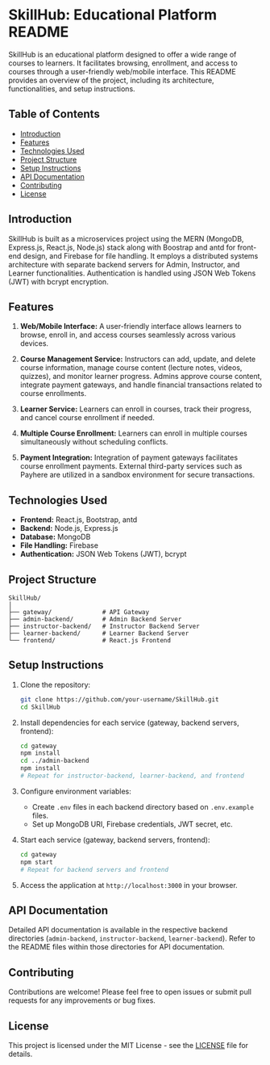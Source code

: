 # SkillHub: Educational Platform README

SkillHub is an educational platform designed to offer a wide range of courses to learners. It facilitates browsing, enrollment, and access to courses through a user-friendly web/mobile interface. This README provides an overview of the project, including its architecture, functionalities, and setup instructions.

## Table of Contents

- [Introduction](#introduction)
- [Features](#features)
- [Technologies Used](#technologies-used)
- [Project Structure](#project-structure)
- [Setup Instructions](#setup-instructions)
- [API Documentation](#api-documentation)
- [Contributing](#contributing)
- [License](#license)

## Introduction

SkillHub is built as a microservices project using the MERN (MongoDB, Express.js, React.js, Node.js) stack along with Boostrap and antd for front-end design, and Firebase for file handling. It employs a distributed systems architecture with separate backend servers for Admin, Instructor, and Learner functionalities. Authentication is handled using JSON Web Tokens (JWT) with bcrypt encryption.

## Features

1. **Web/Mobile Interface:** A user-friendly interface allows learners to browse, enroll in, and access courses seamlessly across various devices.

2. **Course Management Service:** Instructors can add, update, and delete course information, manage course content (lecture notes, videos, quizzes), and monitor learner progress. Admins approve course content, integrate payment gateways, and handle financial transactions related to course enrollments.

3. **Learner Service:** Learners can enroll in courses, track their progress, and cancel course enrollment if needed.

4. **Multiple Course Enrollment:** Learners can enroll in multiple courses simultaneously without scheduling conflicts.

5. **Payment Integration:** Integration of payment gateways facilitates course enrollment payments. External third-party services such as Payhere are utilized in a sandbox environment for secure transactions.

## Technologies Used

- **Frontend:** React.js, Bootstrap, antd
- **Backend:** Node.js, Express.js
- **Database:** MongoDB
- **File Handling:** Firebase
- **Authentication:** JSON Web Tokens (JWT), bcrypt

## Project Structure

```
SkillHub/
│
├── gateway/              # API Gateway
├── admin-backend/        # Admin Backend Server
├── instructor-backend/   # Instructor Backend Server
├── learner-backend/      # Learner Backend Server
└── frontend/             # React.js Frontend
```

## Setup Instructions

1. Clone the repository:
   ```bash
   git clone https://github.com/your-username/SkillHub.git
   cd SkillHub
   ```

2. Install dependencies for each service (gateway, backend servers, frontend):
   ```bash
   cd gateway
   npm install
   cd ../admin-backend
   npm install
   # Repeat for instructor-backend, learner-backend, and frontend
   ```

3. Configure environment variables:
    - Create `.env` files in each backend directory based on `.env.example` files.
    - Set up MongoDB URI, Firebase credentials, JWT secret, etc.

4. Start each service (gateway, backend servers, frontend):
   ```bash
   cd gateway
   npm start
   # Repeat for backend servers and frontend
   ```

5. Access the application at `http://localhost:3000` in your browser.

## API Documentation

Detailed API documentation is available in the respective backend directories (`admin-backend`, `instructor-backend`, `learner-backend`). Refer to the README files within those directories for API documentation.

## Contributing

Contributions are welcome! Please feel free to open issues or submit pull requests for any improvements or bug fixes.

## License

This project is licensed under the MIT License - see the [LICENSE](LICENSE) file for details.